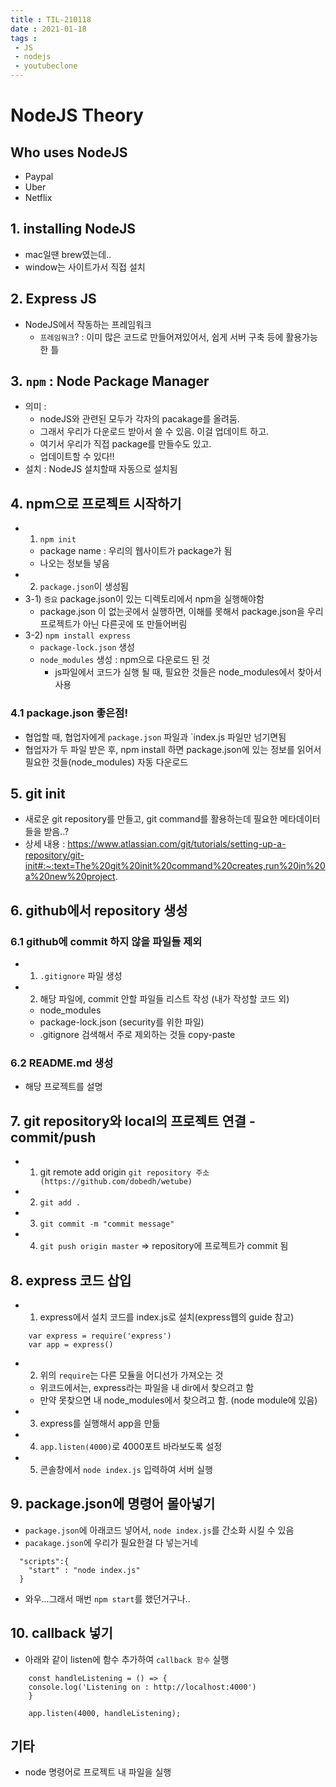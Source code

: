 ```yaml
---
title : TIL-210118
date : 2021-01-18
tags :
 - JS
 - nodejs
 - youtubeclone
---
```


# NodeJS Theory

## Who uses NodeJS

* Paypal
* Uber
* Netflix

## 1. installing NodeJS
* mac일땐 brew였는데..
* window는 사이트가서 직접 설치


## 2. Express JS
* NodeJS에서 작동하는 프레임워크
    * `프레임워크`? : 이미 많은 코드로 만들어져있어서, 쉽게 서버 구축 등에 활용가능한 틀

## 3. `npm` : Node Package Manager
* 의미 : 
    * nodeJS와 관련된 모두가 각자의 pacakage를 올려둠.
    * 그래서 우리가 다운로드 받아서 쓸 수 있음. 이걸 업데이트 하고. 
    * 여기서 우리가 직접 package를 만들수도 있고. 
    * 업데이트할 수 있다!!
* 설치 : NodeJS 설치할때 자동으로 설치됨

## 4. npm으로 프로젝트 시작하기
* 1) `npm init`
    * package name : 우리의 웹사이트가 package가 됨
    * 나오는 정보들 넣음
* 2) `package.json`이 생성됨
* 3-1) `증요` package.json이 있는 디렉토리에서 npm을 실행해야함
    * package.json 이 없는곳에서 실행하면, 이해를 못해서 package.json을 우리 프로젝트가 아닌 다른곳에 또 만들어버림
* 3-2) `npm install express`
    * `package-lock.json` 생성
    * `node_modules` 생성 : npm으로 다운로드 된 것
        * js파일에서 코드가 실행 될 때, 필요한 것들은 node_modules에서 찾아서 사용

### 4.1 package.json 좋은점!
* 협업할 때, 협업자에게 `package.json` 파일과 `index.js 파일만 넘기면됨
* 협업자가 두 파일 받은 후, npm install 하면 package.json에 있는 정보를 읽어서 필요한 것들(node_modules) 자동 다운로드


## 5. git init
* 새로운 git repository를 만들고, git command를 활용하는데 필요한 메타데이터들을 받음..?
* 상세 내용 : https://www.atlassian.com/git/tutorials/setting-up-a-repository/git-init#:~:text=The%20git%20init%20command%20creates,run%20in%20a%20new%20project.


## 6. github에서 repository 생성

### 6.1 github에 commit 하지 않을 파일들 제외
* 1) `.gitignore` 파일 생성
* 2) 해당 파일에, commit 안할 파일들 리스트 작성 (내가 작성할 코드 외)
    * node_modules
    * package-lock.json (security를 위한 파일)
    * .gitignore 검색해서 주로 제외하는 것들 copy-paste

### 6.2 README.md 생성
* 해당 프로젝트를 설명

## 7. git repository와 local의 프로젝트 연결 - commit/push 
* 1) git remote add origin `git repository 주소(https://github.com/dobedh/wetube)`
* 2) `git add .`
* 3) `git commit -m "commit message"`
* 4) `git push origin master`
=> repository에 프로젝트가 commit 됨


## 8. express 코드 삽입
* 1) express에서 설치 코드를 index.js로 설치(express웹의 guide 참고)
```
    var express = require('express')
    var app = express()
```
* 2) 위의 `require`는 다른 모듈을 어디선가 가져오는 것
    * 위코드에서는, express라는 파일을 내 dir에서 찾으려고 함
    * 만약 못찾으면 내 node_modules에서 찾으려고 함. (node module에 있음)
* 3) express를 실행해서 app을 만듦
* 4) `app.listen(4000)`로 4000포트 바라보도록 설정 
* 5) 콘솔창에서 `node index.js` 입력하여 서버 실행

## 9. package.json에 명령어 몰아넣기
* `package.json`에 아래코드 넣어서, `node index.js`를 간소화 시킬 수 있음
* `pacakage.json`에 우리가 필요한걸 다 넣는거네
```
  "scripts":{
    "start" : "node index.js"
  }
```
* 와우...그래서 매번 `npm start`를 했던거구나..

## 10. callback 넣기
* 아래와 같이 listen에 함수 추가하여 `callback 함수` 실행
```
    const handleListening = () => {
    console.log('Listening on : http://localhost:4000')
    }

    app.listen(4000, handleListening);
```




## 기타
* node 명령어로 프로젝트 내 파일을 실행
